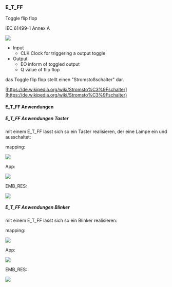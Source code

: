 ### E\_T\_FF

Toggle flip flop

IEC 61499-1 Annex A

![](https://user-images.githubusercontent.com/69573151/200578501-6ff6cc82-30c8-40a2-9a74-17fd320520ea.png)

*   Input
    *   CLK Clock for triggering a output toggle
*   Output
    *   EO inform of toggled output
    *   Q value of flip flop

das Toggle flip flop stellt einen "Stromstoßschalter" dar. 

[https://de.wikipedia.org/wiki/Stromsto%C3%9Fschalter](https://de.wikipedia.org/wiki/Stromsto%C3%9Fschalter)

#### E\_T\_FF Anwendungen

##### E\_T\_FF Anwendungen Taster

mit einem E\_T\_FF lässt sich so ein Taster realisieren, der eine Lampe ein und ausschaltet:

mapping:

![](https://user-images.githubusercontent.com/69573151/200582493-3b7830e9-6c99-48c8-8edb-3c51c2ec61f1.png)

App:

![](https://user-images.githubusercontent.com/69573151/200582537-03463197-4460-447e-b246-f11bafed81d3.png)

EMB\_RES:

![](https://user-images.githubusercontent.com/69573151/200582652-15139148-a200-49fb-a683-93e341eab607.png)

##### E\_T\_FF Anwendungen Blinker

mit einem E\_T\_FF lässt sich so ein Blinker realisieren:

mapping:

![](https://user-images.githubusercontent.com/69573151/200581547-83f78279-e1a1-4748-8240-8755630638a9.png)

App:

![](https://user-images.githubusercontent.com/69573151/200581603-62aadee2-2a3a-4562-994f-51475817da3b.png)

EMB\_RES:

![](https://user-images.githubusercontent.com/69573151/200581674-613cabbc-86a6-45b7-ad57-a9c16bd6262d.png)
